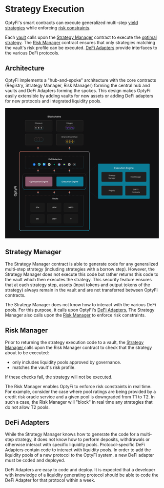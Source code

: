 # Strategy Execution

OptyFi's smart contracts can execute generalized multi-step [yield strategies](strategy-composition.md) while enforcing [risk constraints](risk-framework.md). 

Each [vault](vaults.md) calls upon the [Strategy Manager](strategy-execution.md#strategy-manager) contract to execute the [optimal strategy](optimization-engine.md). The [Risk Manager](strategy-execution.md#risk-manager) contract ensures that only strategies matching the vault's risk profile can be executed. [DeFi Adapters](strategy-execution.md#defi-adapters) provide interfaces to the various DeFi protocols. 

## Architecture

OptyFi implements a "hub-and-spoke" architecture with the core contracts \(Registry, Strategy Manager, Risk Manager\) forming the central hub and vaults and DeFi Adapters forming the spokes. This design makes OptyFi easily extensible by adding vaults for new assets or adding DeFi adapters for new protocols and integrated liquidity pools.

![The OptyFi Architecture.](../../.gitbook/assets/architecture.svg)

## Strategy Manager

The Strategy Manager contract is able to generate code for any generalized multi-step strategy \(including strategies with a borrow step\). However, the Strategy Manager does not execute this code but rather returns this code to the vault which then executes the strategy. This security feature ensures that at each strategy step, assets \(input tokens and output tokens of the strategy\) always remain in the vault and are not transferred between OptyFi contracts. 

The Strategy Manager does not know how to interact with the various DeFi pools. For this purpose, it calls upon OptyFi's [DeFi Adapters.](strategy-execution.md#defi-adapters) The Strategy Manager also calls upon the [Risk Manager](strategy-execution.md#risk-manager) to enforce risk constraints.  

## Risk Manager

Prior to returning the strategy execution code to a vault, the [Strategy Manager ](strategy-execution.md#strategy-manager)calls upon the Risk Manager contract to check that the strategy about to be executed:

* only includes liquidity pools approved by governance.
* matches the vault's risk profile.

If these checks fail, the strategy will not be executed. 

The Risk Manager enables OptyFi to enforce risk constraints in real time. For example, consider the case where pool ratings are being provided by a credit risk oracle service and a given pool is downgraded from T1 to T2. In such a case, the Risk Manager will "block" in real time any strategies that do not allow T2 pools.  

## DeFi Adapters

While the Strategy Manager knows how to generate the code for a multi-step strategy, it does not know how to perform deposits, withdrawals or otherwise interact with specific liquidity pools. Protocol-specific DeFi Adapters contain code to interact with liquidity pools. In order to add the liquidity pools of a new protocol to the OptyFi system, a new DeFi adapter must be coded and deployed. 

DeFi Adapters are easy to code and deploy. It is expected that a developer with knowledge of a liquidity generating protocol should be able to code the DeFi Adapter for that protocol within a week.  







